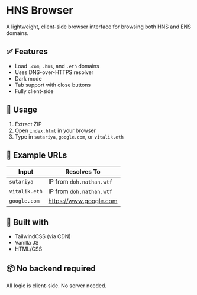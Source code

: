 # HNS Browser

A lightweight, client-side browser interface for browsing both HNS and ENS domains.

## ✅ Features

- Load `.com`, `.hns`, and `.eth` domains
- Uses DNS-over-HTTPS resolver
- Dark mode
- Tab support with close buttons
- Fully client-side

## 🚀 Usage

1. Extract ZIP
2. Open `index.html` in your browser
3. Type in `sutariya`, `google.com`, or `vitalik.eth`

## 🧪 Example URLs

| Input | Resolves To |
|-------|-------------|
| `sutariya` | IP from `doh.nathan.wtf` |
| `vitalik.eth` | IP from `doh.nathan.wtf` |
| `google.com` |  https://www.google.com  |

## 🧠 Built with

- TailwindCSS (via CDN)
- Vanilla JS
- HTML/CSS

## 📦 No backend required
All logic is client-side. No server needed.